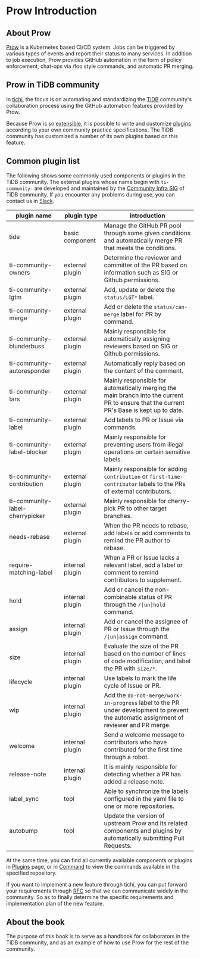 # Prow Introduction

## About Prow

[Prow](https://github.com/kubernetes/test-infra/tree/master/prow) is a Kubernetes based CI/CD system. 
Jobs can be triggered by various types of events and report their status to many services. In addition to job execution, Prow provides GitHub automation in the form of policy enforcement, chat-ops via /foo style commands, and automatic PR merging.

## Prow in TiDB community

In [tichi](https://github.com/ti-community-infra/tichi), the focus is on automating and standardizing the [TiDB](https://github.com/pingcap/tidb) community's collaboration process using the GitHub automation features provided by Prow.

Because Prow is so [extensible](https://github.com/kubernetes/test-infra/tree/master/prow/plugins), it is possible to write and customize [plugins](https://github.com/ti-community-infra/tichi/tree/master/internal/pkg/externalplugins) according to your own community practice specifications.
The TiDB community has customized a number of its own plugins based on this feature.

## Common plugin list

The following shows some commonly used components or plugins in the TiDB community. The external plugins whose name begin with `ti-community-` are developed and maintained by the [Community Infra SIG](https://developer.tidb.io/SIG/community-infra) of TiDB community. If you encounter any problems during use, you can contact us in [Slack](https://slack.tidb.io/invite?team=tidb-community&channel=sig-community-infra&ref=github).

| plugin name                     | plugin type     | introduction                                                                                                                              |
| ------------------------------- | --------------- | ----------------------------------------------------------------------------------------------------------------------------------------- |
| tide                            | basic component | Manage the GitHub PR pool through some given conditions and automatically merge PR that meets the conditions.                             |
| ti-community-owners             | external plugin | Determine the reviewer and committer of the PR based on information such as SIG or Github permissions.                                    |
| ti-community-lgtm               | external plugin | Add, update or delete the `status/LGT*` label.                                                                                     |
| ti-community-merge              | external plugin | Add or delete the `status/can-merge` label for PR by command.                                                                             |
| ti-community-blunderbuss        | external plugin | Mainly responsible for automatically assigning reviewers based on SIG or Github permissions.                                              |
| ti-community-autoresponder      | external plugin | Automatically reply based on the content of the comment.                                                                                  |
| ti-community-tars               | external plugin | Mainly responsible for automatically merging the main branch into the current PR to ensure that the current PR's Base is kept up to date. |
| ti-community-label              | external plugin | Add labels to PR or Issue via commands.                                                                                                   |
| ti-community-label-blocker      | external plugin | Mainly responsible for preventing users from illegal operations on certain sensitive labels.                                              |
| ti-community-contribution       | external plugin | Mainly responsible for adding `contribution` or `first-time-contributor` labels to the PRs of external contributors.                      |
| ti-community-label-cherrypicker | external plugin | Mainly responsible for cherry-pick PR to other target branches.                                                                           |
| needs-rebase                    | external plugin | When the PR needs to rebase, add labels or add comments to remind the PR author to rebase.                                                |
| require-matching-label          | internal plugin | When a PR or Issue lacks a relevant label, add a label or comment to remind contributors to supplement.                                   |
| hold                            | internal plugin | Add or cancel the non-combinable status of PR through the `/[un]hold` command.                                                            |
| assign                          | internal plugin | Add or cancel the assignee of PR or Issue through the `/[un]assign` command.                                                              |
| size                            | internal plugin | Evaluate the size of the PR based on the number of lines of code modification, and label the PR with `size/*`.                            |
| lifecycle                       | internal plugin | Use labels to mark the life cycle of Issue or PR.                                                                                         |
| wip                             | internal plugin | Add the `do-not-merge/work-in-progress` label to the PR under development to prevent the automatic assignment of reviewer and PR merge.   |
| welcome                         | internal plugin | Send a welcome message to contributors who have contributed for the first time through a robot.                                           |
| release-note                    | internal plugin | It is mainly responsible for detecting whether a PR has added a release note.                                                             |
| label_sync                      | tool            | Able to synchronize the labels configured in the yaml file to one or more repositories.                                                   |
| autobump                        | tool            | Update the version of upstream Prow and its related components and plugins by automatically submitting Pull Requests.                     |

At the same time, you can find all currently available components or plugins in [Plugins](https://prow.tidb.io/plugins) page, or in [Command](https://prow.tidb.io/command-help) to view the commands available in the specified repository.

If you want to implement a new feature through tichi, you can put forward your requirements through [RFC](https://github.com/ti-community-infra/rfcs) so that we can communicate widely in the community. So as to finally determine the specific requirements and implementation plan of the new feature.

## About the book

The purpose of this book is to serve as a handbook for collaborators in the TiDB community, and as an example of how to use Prow for the rest of the community.

